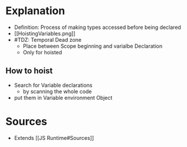 # Explanation
- Definition: Process of making types accessed before being declared
- [[HoistingVariables.png]]
- #TDZ: Temporal Dead zone
	- Place between Scope beginning and varialbe Declaration
	- Only for hoisted
## How to hoist
- Search for Variable declarations
	- by scanning the whole code
- put them in Variable environment Object


# Sources
- Extends [[JS Runtime#Sources]]